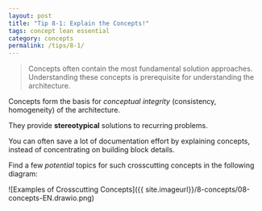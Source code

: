 ```yaml
---
layout: post
title: "Tip 8-1: Explain the Concepts!"
tags: concept lean essential
category: concepts
permalink: /tips/8-1/
---
```


>Concepts often contain the most fundamental solution approaches. Understanding these concepts is prerequisite for understanding the architecture.

Concepts form the basis for _conceptual integrity_ (consistency, homogeneity) of the architecture.

They provide **stereotypical** solutions to recurring problems.

You can often save a lot of documentation effort by explaining concepts, instead of concentrating on building block details.

Find a few _potential_ topics for such crosscutting concepts in the following diagram:

![Examples of Crosscutting Concepts]({{ site.imageurl}}/8-concepts/08-concepts-EN.drawio.png)
